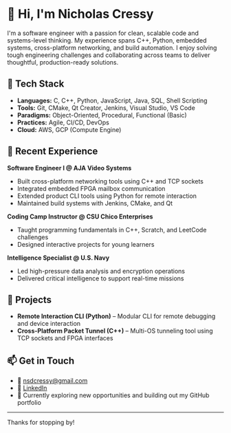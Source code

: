 # 👋 Hi, I'm Nicholas Cressy

I'm a software engineer with a passion for clean, scalable code and systems-level thinking. My experience spans C++, Python, embedded systems, cross-platform networking, and build automation. I enjoy solving tough engineering challenges and collaborating across teams to deliver thoughtful, production-ready solutions.

## 🔧 Tech Stack

- **Languages:** C, C++, Python, JavaScript, Java, SQL, Shell Scripting
- **Tools:** Git, CMake, Qt Creator, Jenkins, Visual Studio, VS Code
- **Paradigms:** Object-Oriented, Procedural, Functional (Basic)
- **Practices:** Agile, CI/CD, DevOps
- **Cloud:** AWS, GCP (Compute Engine)

## 💼 Recent Experience

**Software Engineer I @ AJA Video Systems**

- Built cross-platform networking tools using C++ and TCP sockets
- Integrated embedded FPGA mailbox communication
- Extended product CLI tools using Python for remote interaction
- Maintained build systems with Jenkins, CMake, and Qt

**Coding Camp Instructor @ CSU Chico Enterprises**

- Taught programming fundamentals in C++, Scratch, and LeetCode challenges
- Designed interactive projects for young learners

**Intelligence Specialist @ U.S. Navy**

- Led high-pressure data analysis and encryption operations
- Delivered critical intelligence to support real-time missions

## 🚀 Projects

- **Remote Interaction CLI (Python)** – Modular CLI for remote debugging and device interaction
- **Cross-Platform Packet Tunnel (C++)** – Multi-OS tunneling tool using TCP sockets and FPGA interfaces

## 📫 Get in Touch

- 📧 [nsdcressy@gmail.com](mailto:nsdcressy@gmail.com)
- 💼 [LinkedIn](https://www.linkedin.com/in/nicholas-cressy-a1549a25b/)
- 🌱 Currently exploring new opportunities and building out my GitHub portfolio

---

Thanks for stopping by!

